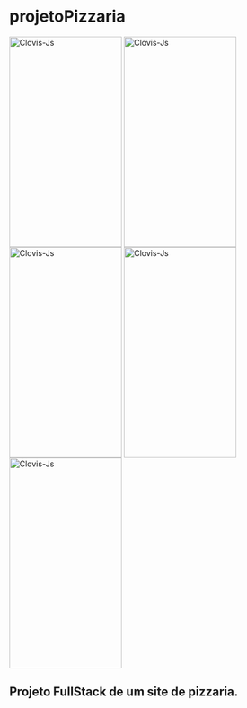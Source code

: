 # projetoPizzaria

<img align="center" alt="Clovis-Js" height="375" width="200" src="https://uploaddeimagens.com.br/images/004/486/587/full/pizzaria.png?1685392980">
<img align="center" alt="Clovis-Js" height="375" width="200" src="https://uploaddeimagens.com.br/images/004/487/921/full/Sem_t%C3%ADtulo.png?1685473853">
<img align="center" alt="Clovis-Js" height="375" width="200" src="https://uploaddeimagens.com.br/images/004/492/775/full/Sem_t%C3%ADtulo.pngdsadsa.png?1685731388">
<img align="center" alt="Clovis-Js" height="375" width="200" src="https://uploaddeimagens.com.br/images/004/492/778/full/asdadsadasda.png?1685731405">
<img align="center" alt="Clovis-Js" height="375" width="200" src="https://uploaddeimagens.com.br/images/004/492/773/full/Sem_t%C3%ADtulo.pngsdaasda.png?1685731370">

## Projeto FullStack de um site de pizzaria. 
